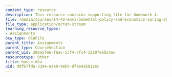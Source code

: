 ```yaml
---
content_type: resource
description: This resource contains supporting file for homework 4.
file: /media/courses/14-42-environmental-policy-and-economics-spring-2011/ddf67fda339aeaa09eb5dfae4268116c_house.dta
file_type: application/octet-stream
learning_resource_types:
- Assignments
ocw_type: OCWFile
parent_title: Assignments
parent_type: CourseSection
parent_uid: 20ea5fe6-f6ac-5cf4-7fc4-3210feeb54ac
resourcetype: Other
title: house.dta
uid: ddf67fda-339a-eaa0-9eb5-dfae4268116c
---
```

